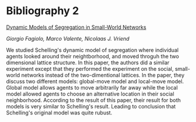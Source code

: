 # Bibliography 2
[Dynamic Models of Segregation in Small-World Networks](https://link.springer.com/content/pdf/10.1007%2F978-3-540-68409-1.pdf)

*Giorgio Fagiolo, Marco Valente, Nicolaas J. Vriend*

We studied Schelling's dynamic model of segregation where individual agents looked around their neightborhood, and moved throguh the two dimensional lattice structure. In this paper, the authors did a similar experiment except that they performed the experiment on the social, small-world networks instead of the two-dimentional lattices. In the paper, they discuss two different models: global-move model and local-move model. Global model allows agents to move arbitrarily far away while the local model allowed agents to choose an alternative location in their social neighborhood. According to the result of this paper, their result for both models is very similar to Schelling's result. Leading to conclusion that Schelling's original model was quite rubust.


